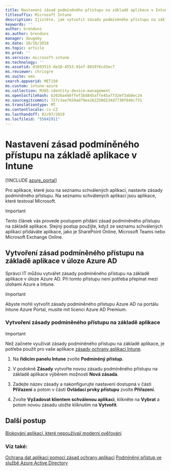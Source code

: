 ```yaml
---
title: Nastavení zásad podmíněného přístupu na základě aplikace v Intune
titlesuffix: Microsoft Intune
description: Zjistěte, jak vytvořit zásadu podmíněného přístupu na základě aplikace.
keywords: ''
author: brenduns
ms.author: brenduns
manager: dougeby
ms.date: 10/26/2018
ms.topic: article
ms.prod: ''
ms.service: microsoft-intune
ms.technology: ''
ms.assetid: d1693515-de18-4553-91ef-801976cd3ec7
ms.reviewer: chrisgre
ms.suite: ems
search.appverid: MET150
ms.custom: intune-azure
ms.collection: M365-identity-device-management
ms.openlocfilehash: b2026a446ffef3bd845affe45a7732ef3ab8ec24
ms.sourcegitcommit: 727c3ae7659ad79ea162250d234d7730f840c731
ms.translationtype: MT
ms.contentlocale: cs-CZ
ms.lasthandoff: 02/07/2019
ms.locfileid: "55842911"
---
```

# <a name="set-up-app-based-conditional-access-policies-with-intune"></a>Nastavení zásad podmíněného přístupu na základě aplikace v Intune

[!INCLUDE [azure_portal](./includes/azure_portal.md)]

Pro aplikace, které jsou na seznamu schválených aplikací, nastavte zásady podmíněného přístupu. Na seznamu schválených aplikací jsou aplikace, které testoval Microsoft.

> [!IMPORTANT]
> Tento článek vás provede postupem přidání zásad podmíněného přístupu na základě aplikace. Stejný postup použijte, když ze seznamu schválených aplikací přidáváte aplikace, jako je SharePoint Online, Microsoft Teams nebo Microsoft Exchange Online.

## <a name="create-app-based-conditional-access-policies-in-azure-ad-workload"></a>Vytvoření zásad podmíněného přístupu na základě aplikace v úloze Azure AD

Správci IT můžou vytvářet zásady podmíněného přístupu na základě aplikace v úloze Azure AD. Při tomto přístupu není potřeba přepínat mezi úlohami Azure a Intune.

> [!IMPORTANT]
> Abyste mohli vytvořit zásady podmíněného přístupu Azure AD na portálu Intune Azure Portal, musíte mít licenci Azure AD Premium.

### <a name="to-create-an-app-based-conditional-access-policy"></a>Vytvoření zásady podmíněného přístupu na základě aplikace

> [!IMPORTANT]
> Než začnete využívat zásady podmíněného přístupu na základě aplikace, je potřeba použít pro vaše aplikace [zásady ochrany aplikací Intune](app-protection-policies.md).

1. Na **řídicím panelu Intune** zvolte **Podmíněný přístup**.

2. V podokně **Zásady** vytvořte novou zásadu podmíněného přístupu na základě aplikace výběrem možnosti **Nová zásada**.

4. Zadejte název zásady a nakonfigurujte nastavení dostupná v části **Přiřazení** a potom v části **Ovládací prvky přístupu** zvolte **Přiřazení**.

5. Zvolte **Vyžadovat klientem schválenou aplikaci**, klikněte na **Vybrat** a potom novou zásadu uložte kliknutím na **Vytvořit**.

## <a name="next-steps"></a>Další postup
[Blokování aplikací, které nepoužívají moderní ověřování](app-modern-authentication-block.md)

### <a name="see-also"></a>Viz také:

[Ochrana dat aplikací pomocí zásad ochrany aplikací](app-protection-policies.md)
[Podmíněný přístup ve službě Azure Active Directory](https://docs.microsoft.com/azure/active-directory/active-directory-conditional-access)
